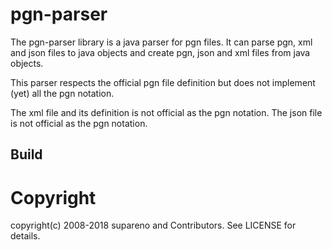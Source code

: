 # pgn-parser


The pgn-parser library is a java parser for pgn files.
It can parse pgn, xml and json files to java objects and create pgn, json and xml files from java objects.

This parser respects the official pgn file definition but does not implement (yet) all the pgn 
notation.

The xml file and its definition is not official as the pgn notation. 
The json file is not official as the pgn notation. 

## Build


# Copyright

copyright(c) 2008-2018 supareno and Contributors. See LICENSE for details.
